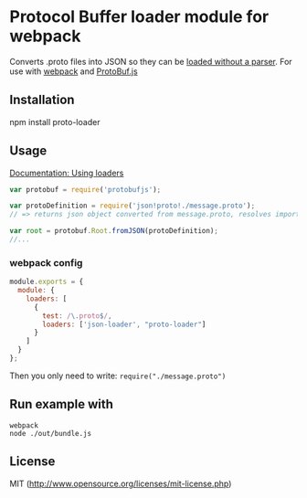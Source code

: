 # Protocol Buffer loader module for webpack

Converts .proto files into JSON so they can be [loaded without a parser](https://github.com/dcodeIO/ProtoBuf.js/wiki/Builder#using-json-without-the-proto-parser). For use with [webpack](http://webpack.github.io/docs/) and [ProtoBuf.js](https://github.com/dcodeIO/ProtoBuf.js)

## Installation
npm install proto-loader

## Usage

[Documentation: Using loaders](http://webpack.github.io/docs/using-loaders.html)

``` javascript
var protobuf = require('protobufjs');

var protoDefinition = require('json!proto!./message.proto');
// => returns json object converted from message.proto, resolves imports

var root = protobuf.Root.fromJSON(protoDefinition);
//...
```

### webpack config

``` javascript
module.exports = {
  module: {
    loaders: [
      {
        test: /\.proto$/,
        loaders: ['json-loader', "proto-loader"]
      }
    ]
  }
};
```

Then you only need to write: `require("./message.proto")`

## Run example with

```
webpack
node ./out/bundle.js
```


## License
MIT (http://www.opensource.org/licenses/mit-license.php)
